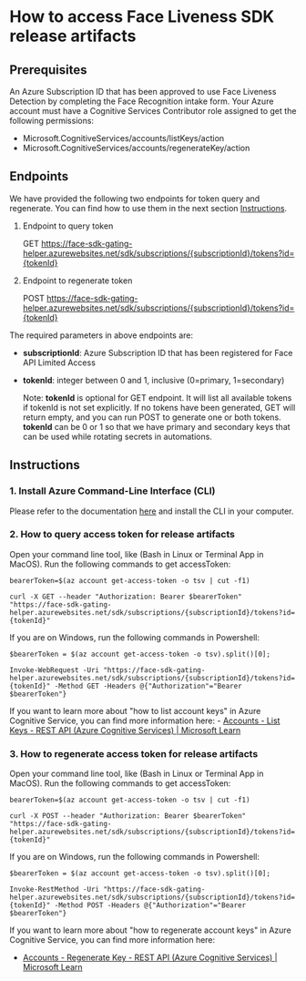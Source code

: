 # How to access Face Liveness SDK release artifacts

## Prerequisites
An Azure Subscription ID that has been approved to use Face Liveness Detection by completing the Face Recognition intake form.
Your Azure account must have a Cognitive Services Contributor role assigned to get the following permissions:
- Microsoft.CognitiveServices/accounts/listKeys/action
- Microsoft.CognitiveServices/accounts/regenerateKey/action

## Endpoints
We have provided the following two endpoints for token query and regenerate. You can find how to use them in the next section [Instructions](#instructions).
1. Endpoint to query token

    GET https://face-sdk-gating-helper.azurewebsites.net/sdk/subscriptions/{subscriptionId}/tokens?id={tokenId}
2. Endpoint to regenerate token

    POST https://face-sdk-gating-helper.azurewebsites.net/sdk/subscriptions/{subscriptionId}/tokens?id={tokenId}

The required parameters in above endpoints are:
- **subscriptionId**: Azure Subscription ID that has been registered for Face API Limited Access
- **tokenId**: integer between 0 and 1, inclusive (0=primary, 1=secondary)

    Note: 
    **tokenId** is optional for GET endpoint. It will list all available tokens if tokenId is not set explicitly. If no tokens have been generated, GET will return empty, and you can run POST to generate one or both tokens. **tokenId** can be 0 or 1 so that we have primary and secondary keys that can be used while rotating secrets in automations.


## Instructions

### 1. Install Azure Command-Line Interface (CLI)

Please refer to the documentation [here](https://learn.microsoft.com/cli/azure/) and install the CLI in your computer.

### 2. How to query access token for release artifacts

Open your command line tool, like (Bash in Linux or Terminal App in MacOS). Run the following commands to get accessToken:

```
bearerToken=$(az account get-access-token -o tsv | cut -f1)

curl -X GET --header "Authorization: Bearer $bearerToken" "https://face-sdk-gating-helper.azurewebsites.net/sdk/subscriptions/{subscriptionId}/tokens?id={tokenId}"
```
If you are on Windows, run the following commands in Powershell:

```
$bearerToken = $(az account get-access-token -o tsv).split()[0];

Invoke-WebRequest -Uri "https://face-sdk-gating-helper.azurewebsites.net/sdk/subscriptions/{subscriptionId}/tokens?id={tokenId}" -Method GET -Headers @{"Authorization"="Bearer $bearerToken"}
```
If you want to learn more about "how to list account keys" in Azure Cognitive Service, you can find more information here:
    - [Accounts - List Keys - REST API (Azure Cognitive Services) | Microsoft Learn](https://learn.microsoft.com/rest/api/cognitiveservices/accountmanagement/accounts/list-keys?view=rest-cognitiveservices-accountmanagement-2023-05-01&tabs=HTTP)

### 3. How to regenerate access token for release artifacts

Open your command line tool, like (Bash in Linux or Terminal App in MacOS). Run the following commands to get accessToken:

```
bearerToken=$(az account get-access-token -o tsv | cut -f1)

curl -X POST --header "Authorization: Bearer $bearerToken" "https://face-sdk-gating-helper.azurewebsites.net/sdk/subscriptions/{subscriptionId}/tokens?id={tokenId}"
```

If you are on Windows, run the following commands in Powershell:

```
$bearerToken = $(az account get-access-token -o tsv).split()[0];

Invoke-RestMethod -Uri "https://face-sdk-gating-helper.azurewebsites.net/sdk/subscriptions/{subscriptionId}/tokens?id={tokenId}" -Method POST -Headers @{"Authorization"="Bearer $bearerToken"}
```

If you want to learn more about "how to regenerate account keys" in Azure Cognitive Service, you can find more information here:
- [Accounts - Regenerate Key - REST API (Azure Cognitive Services) | Microsoft Learn](https://learn.microsoft.com/rest/api/cognitiveservices/accountmanagement/accounts/regenerate-key?view=rest-cognitiveservices-accountmanagement-2023-05-01&tabs=HTTP)

